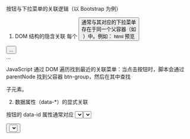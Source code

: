 按钮与下拉菜单的关联逻辑（以 Bootstrap 为例）
1. DOM 结构的隐含关联
每个 <button> 通常与其对应的下拉菜单 <div class="dropdown-menu"> 存在于同一个父容器（如 <div class="btn-group">）中。例如：
html
预览
<div class="btn-group">
  <button data-id="agent_nature">...</button> <!-- 按钮 -->
  <div class="dropdown-menu">...</div> <!-- 对应的下拉菜单 -->
</div>


JavaScript 通过 DOM 遍历找到最近的关联菜单：当点击按钮时，脚本会通过 parentNode 找到父容器 btn-group，然后在其中查找 <div class="dropdown-menu"> 子元素。

2. 数据属性（data-*）的显式关联

按钮的 data-id 属性通常对应 <select> 元素的 id（如 data-id="agent_nature" 对应 <select id="agent_nature">）。

<button class="btn dropdown-toggle selectpicker btn-default" data-id="agent_nature" data-toggle="dropdown" title="请选择" type="button">

<select class="show-tick" data-toggle="selectpicker" id="agent_nature" name="agent_nature" selectvl="" style="height: 25px; display: none;">


插件初始化时会建立映射关系：将每个按钮的 data-id 与对应的 <select> 和下拉菜单 <div> 绑定。例如，通过一个对象存储 {id: 下拉菜单元素}。













```py
async def select_option_and_verify(page: Page, select_selector: str, target_text: str) -> bool:
    """
    Selects an option in a <select> or selectpicker by text and verifies the selected value.
    
    Args:
        page: Playwright Page object.
        select_selector: CSS selector for the <select> element (e.g., 'select[name="agent_status"]').
        target_text: Text of the option to select (e.g., '已驳回').
    
    Returns:
        bool: True if the select's current value matches the target option's value, False otherwise.
    """
    try:
  
        # 1. 定义目标选项和选择器
        target_option_text = target_text
        select_id = select_selector

        print(f"select_option_and_verify1    》》》 {select_id}》》》 {target_option_text}")
        
        # 2. 定位并点击下拉按钮
        dropdown_button_selector = f'button[data-id="{select_id}"]'

        print(f"select_option_and_verify2   》》》 {dropdown_button_selector}")
        button = await page.wait_for_selector(dropdown_button_selector, state='visible')
        print(f"select_option_and_verify2.1   》》》 ")
        
        await button.click()
        print(f"select_option_and_verify2.2   》》》 ")

        
        
        # 3. 等待下拉菜单展开并定位目标选项
        # 使用 XPath 处理可能包含空格的文本

        # 立云的方法
        # 在bootstrap框架中，每次下列框打开的div， 都叫这个名字；
        option_xpath = '.btn-group.bootstrap-select.show-tick.open>.dropdown-menu.open'

        btn_group = await page.wait_for_selector(option_xpath)  # '..' 表示父元素
        print(f"select_option_and_verify5   inner》》》 {await btn_group.inner_html() }")
        # print(f"select_option_and_verify5   outer》》》 {btn_group.outer_html() }")

        # 执行 JavaScript 代码在浏览器控制台打印
        #await page.evaluate('(element) => console.log(element.outerHTML)', btn_group)
        
        # 获取父元素的 outerHTML
        btn_group_html = await btn_group.evaluate('el => el.outerHTML')
        print(f"select_option_and_verify5   js》》》 {btn_group_html }")


        
        #option_xpath = f'.//ul[contains(@class, "dropdown-menu inner")]//li/a/span[normalize-space(text())="{target_option_text}"]'
        #option_xpath = f'.//ul[contains(concat(" ", normalize-space(@class), " "), " dropdown-menu inner ")]//li/a/span[normalize-space(text())="{target_option_text}"]'
        #option_xpath = '.dropdown-menu.inner >> xpath=.//span[normalize-space(text())="{}"]'.format(target_option_text.strip() )
        

        # 使用CSS选择器结合XPath
        # 在btn-group容器内定位选项
        # 使用CSS选择器定位下拉菜单，XPath定位选项文本

        #然后在父亲窗口中， 再查找text
        option_selector = '.dropdown-menu.inner >> xpath=.//span[contains(text(), "{}")]'.format(target_option_text.strip())
    

        print(f"select_option_and_verify5.1   》》》 {option_selector}")

        # 在btn_group上下文中查找选项
        option = await btn_group.wait_for_selector(option_selector, state='visible')
        print(f"select_option_and_verify5.2   》》》 ")
        # 点击选项
        await option.click()


        # 4. 验证选择结果（可选）
        selected_value = await page.eval_on_selector(
            f'select#{select_id}',
            'select => select.value'
        )
        print(f"select_option_and_verify4   》》》 {selected_value}")
        
    except Exception as e:
        print(f"Error: {str(e)}")
        return False
```